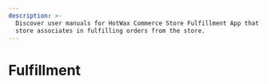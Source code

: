 ```yaml
---
description: >-
  Discover user manuals for HotWax Commerce Store Fulfillment App that helps
  store associates in fulfilling orders from the store.
---
```


# Fulfillment

